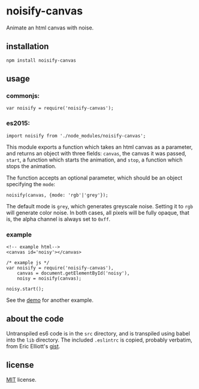 # noisify-canvas

Animate an html canvas with noise.

## installation

```
npm install noisify-canvas
```

## usage

### commonjs:
```
var noisify = require('noisify-canvas');
```

### es2015:
```
import noisify from './node_modules/noisify-canvas';
```

This module exports a function which takes an html canvas as a parameter, and returns an object with three fields: `canvas`, the canvas it was passed, `start`, a function which starts the animation, and `stop`, a function which stops the animation.

The function accepts an optional parameter, which should be an object specifying the `mode`:

```
noisify(canvas, {mode: 'rgb'|'grey'});
```

The default mode is `grey`, which generates greyscale noise. Setting it to `rgb` will generate color noise. In both cases, all pixels will be fully opaque, that is, the alpha channel is always set to `0xff`.

### example
```
<!-- example html-->
<canvas id='noisy'></canvas>
```
```
/* example js */
var noisify = require('noisify-canvas'),
    canvas = document.getElementById('noisy'),
    noisy = noisify(canvas);

noisy.start();
```

See the [demo](http://phoenixstormcrow.github.io/noisify-canvas/) for another example.

## about the code

Untranspiled es6 code is in the `src` directory, and is transpiled using babel into the `lib` directory.
The included `.eslintrc` is copied, probably verbatim, from Eric Elliott's [gist](https://gist.github.com/ericelliott/ce988c1a808ad903a528).

## license

[MIT](LICENSE) license.
